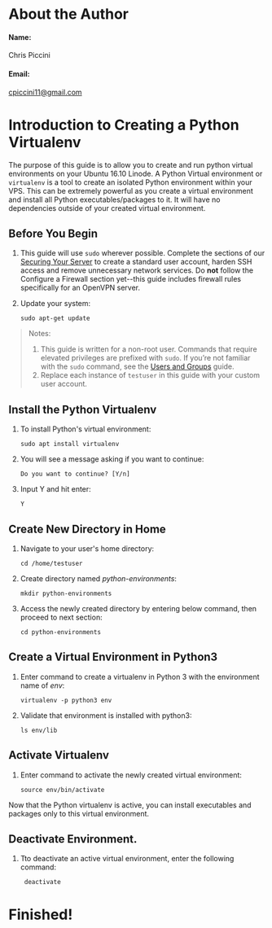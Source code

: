 # About the Author
#### Name:  
Chris Piccini
#### Email:  
cpiccini11@gmail.com

# Introduction to Creating a Python Virtualenv
The purpose of this guide is to allow you to create and run python virtual environments on your Ubuntu 16.10 Linode.  A Python Virtual environment or `virtualenv` is a tool to create an isolated Python environment within your VPS.  This can be extremely powerful as you  create a virtual environment and install all Python executables/packages to it. It will have no dependencies outside of your created virtual environment.


## Before You Begin

1.  This guide will use `sudo` wherever possible. Complete the sections of our [Securing Your Server](https://www.linode.com/docs/security/securing-your-server) to create a standard user account, harden SSH access and remove unnecessary network services. Do **not** follow the Configure a Firewall section yet--this guide includes firewall rules specifically for an OpenVPN server.

2.  Update your system:

        sudo apt-get update
        
> Notes:  
> 1.  This guide is written for a non-root user. Commands that require elevated privileges are prefixed with `sudo`. If you’re not familiar with the `sudo` command, see the [Users and Groups](https://www.linode.com/docs/tools-reference/linux-users-and-groups) guide.
> 2.  Replace each instance of `testuser` in this guide with your custom user account.

## Install the Python Virtualenv
1.  To install Python's virtual environment:
        
        sudo apt install virtualenv
        
2.  You will see a message asking if you want to continue:  
        
        Do you want to continue? [Y/n]
        
3.  Input Y and hit enter:
        
        Y
        
## Create New Directory in Home
1.  Navigate to your user's home directory:

        cd /home/testuser

2.  Create directory named *python-environments*:

        mkdir python-environments
        
3.  Access the newly created directory by entering below command, then proceed to next section:

        cd python-environments

## Create a Virtual Environment in Python3
1.  Enter command to create a virtualenv in Python 3 with the environment name of *env*:
        
        virtualenv -p python3 env
        
2.  Validate that environment is installed with python3:
        
        ls env/lib
        
## Activate Virtualenv
1.  Enter command to activate the newly created virtual environment:
        
        source env/bin/activate

Now that the Python virtualenv is active, you can install executables and packages only to this virtual environment.

## Deactivate Environment.
1. Tto deactivate an active virtual environment, enter the following command:
        
        deactivate
        
        
# Finished!
      
        


